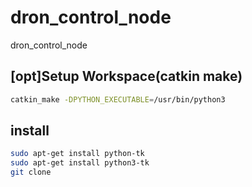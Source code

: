# dron_control_node
dron_control_node
## [opt]Setup Workspace(catkin make)
```bash
catkin_make -DPYTHON_EXECUTABLE=/usr/bin/python3
```
## install
```bash
sudo apt-get install python-tk
sudo apt-get install python3-tk
git clone 
```
